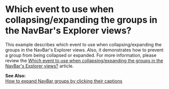 # Which event to use when collapsing/expanding the groups in the NavBar's Explorer views?


<p>This example describes which event to use when collapsing/expanding the groups in the NavBar's Explorer views. Also, it demonstrates how to prevent a group from being collapsed or expanded. For more information, please review the <a href="https://www.devexpress.com/Support/Center/p/A677">Which event to use when collapsing/expanding the groups in the NavBar's Explorer views?</a> article.</p><p><strong>See Also:</strong><br />
<a href="https://www.devexpress.com/Support/Center/p/A2726">How to expand NavBar groups by clicking their captions</a></p>

<br/>


